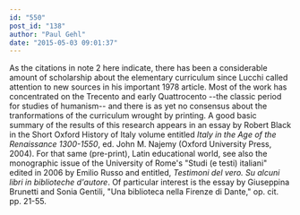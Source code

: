 ```yaml
---
id: "550"
post_id: "138"
author: "Paul Gehl"
date: "2015-05-03 09:01:37"
---
```

As the citations in note 2 here indicate, there has been a considerable amount of scholarship about the elementary curriculum since Lucchi called attention to new sources in his important 1978 article. Most of the work has concentrated on the Trecento and early Quattrocento --the classic period for studies of humanism-- and there is as yet no consensus about the tranformations of the curriculum wrought by printing. A good basic summary of the results of this research appears in an essay by Robert Black in the Short Oxford History of Italy volume entitled <em>Italy in the Age of the Renaissance 1300-1550</em>, ed. John M. Najemy (Oxford University Press, 2004). For that same (pre-print), Latin educational world, see also the monographic issue of the University of Rome's "Studi (e testi) italiani" edited in 2006 by Emilio Russo and entitled, <em>Testimoni del vero. Su alcuni libri in biblioteche d'autore</em>. Of particular interest is the essay by Giuseppina Brunetti and Sonia Gentili, "Una biblioteca nella Firenze di Dante," op. cit. pp. 21-55.
